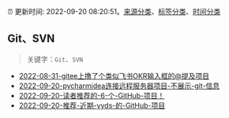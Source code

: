 :alarm_clock: 更新时间: 2022-09-20 08:20:51。[来源分类](../README.md)、[标签分类](../TAGS.md)、[时间分类](../TIMELINE.md)

## Git、SVN


> 关键字：`Git`、`SVN`



- [2022-08-31-gitee上撸了个类似飞书OKR输入框的@提及项目](https://www.zhangxinxu.com/wordpress/2022/08/gitee-feishu-okr-at-mention/) 
- [2022-09-20-pycharmidea连接远程服务器项目-不展示-git-信息](https://www.v2ex.com/t/881593) 
- [2022-09-20-读者推荐的-6-个-GitHub-项目！](https://toutiao.io/k/5zipv5q) 
- [2022-09-20-推荐-近期-yyds-的-GitHub-项目](https://toutiao.io/k/i1qkq4o) 